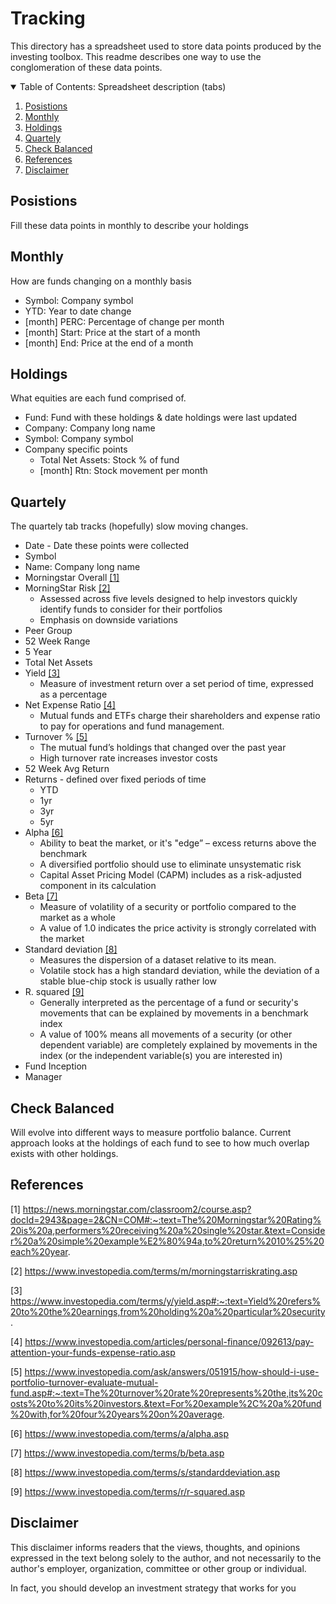 # Tracking

This directory has a spreadsheet used to store data points produced by the investing toolbox. This readme describes one way to use the conglomeration of these data points.

<!-- TABLE OF CONTENTS -->
<details open="open">
  <summary>Table of Contents: Spreadsheet description (tabs)</summary>
  <ol>
    <li><a href="#Posistions">Posistions</a></li>
    <li><a href="#Monthly">Monthly</a></li>
    <li><a href="#Holdings">Holdings</a></li>
    <li><a href="#Quartely">Quartely</a></li>
    <li><a href="#Check-Balanced">Check Balanced</a></li>
    <li><a href="#References">References</a></li>
    <li><a href="#Disclaimer">Disclaimer</a></li>
  </ol>
</details>

## Posistions

Fill these data points in monthly to describe your holdings

## Monthly

How are funds changing on a monthly basis

* Symbol: Company symbol	
* YTD: Year to date change
* [month] PERC: Percentage of change per month
* [month] Start: Price at the start of a month
* [month] End: Price at the end of a month

## Holdings

What equities are each fund comprised of.

* Fund: Fund with these holdings & date holdings were last updated	
* Company: Company long name
* Symbol: Company symbol
* Company specific points	
    * Total Net Assets: Stock % of fund 	
	* [month] Rtn: Stock movement per month

## Quartely

The quartely tab tracks (hopefully) slow moving changes.  

* Date - Date these points were collected
* Symbol	
* Name: Company long name
* Morningstar Overall [[1]](#1)	
* MorningStar Risk [[2]](#2)
   * Assessed across five levels designed to help investors quickly identify funds to consider for their portfolios
   * Emphasis on downside variations
* Peer Group
* 52 Week Range	
* 5 Year	
* Total Net Assets	
* Yield	[[3]](#3)
   * Measure of investment return over a set period of time, expressed as a percentage
* Net Expense Ratio [[4]](#4)
   * Mutual funds and ETFs charge their shareholders and expense ratio to pay for operations and fund management.	
* Turnover % [[5]](#5)
   * The mutual fund’s holdings that changed over the past year
   * High turnover rate increases investor costs
* 52 Week Avg Return	
* Returns - defined over fixed periods of time
   * YTD	
   * 1yr	
   * 3yr	
   * 5yr	
* Alpha	[[6]](#6)
   * Ability to beat the market, or it's "edge” – excess returns above the benchmark
   * A diversified portfolio should use to eliminate unsystematic risk
   * Capital Asset Pricing Model (CAPM) includes as a risk-adjusted component in its calculation
* Beta [[7]](#7)
   * Measure of volatility of a security or portfolio compared to the market as a whole
   * A value of 1.0 indicates the price activity is strongly correlated with the market
* Standard deviation [[8]](#8)
   * Measures the dispersion of a dataset relative to its mean.
   * Volatile stock has a high standard deviation, while the deviation of a stable blue-chip stock is usually rather low
* R. squared [[9]](#9)
   * Generally interpreted as the percentage of a fund or security's movements that can be explained by movements in a benchmark index
   * A value of 100% means all movements of a security (or other dependent variable) are completely explained by movements in the index (or the independent variable(s) you are interested in)
* Fund Inception
* Manager

## Check Balanced

Will evolve into different ways to measure portfolio balance. Current approach looks at the holdings of each fund to see to how much overlap exists with other holdings.

## References
<a id="1">[1]</a> 
https://news.morningstar.com/classroom2/course.asp?docId=2943&page=2&CN=COM#:~:text=The%20Morningstar%20Rating%20is%20a,performers%20receiving%20a%20single%20star.&text=Consider%20a%20simple%20example%E2%80%94a,to%20return%2010%25%20each%20year.

<a id="2">[2]</a> 
https://www.investopedia.com/terms/m/morningstarriskrating.asp

<a id="3">[3]</a> 
https://www.investopedia.com/terms/y/yield.asp#:~:text=Yield%20refers%20to%20the%20earnings,from%20holding%20a%20particular%20security.

<a id="4">[4]</a> 
https://www.investopedia.com/articles/personal-finance/092613/pay-attention-your-funds-expense-ratio.asp

<a id="5">[5]</a> 
https://www.investopedia.com/ask/answers/051915/how-should-i-use-portfolio-turnover-evaluate-mutual-fund.asp#:~:text=The%20turnover%20rate%20represents%20the,its%20costs%20to%20its%20investors.&text=For%20example%2C%20a%20fund%20with,for%20four%20years%20on%20average.

<a id="6">[6]</a> 
https://www.investopedia.com/terms/a/alpha.asp 

<a id="7">[7]</a> 
https://www.investopedia.com/terms/b/beta.asp

<a id="8">[8]</a> 
https://www.investopedia.com/terms/s/standarddeviation.asp

<a id="9">[9]</a> 
https://www.investopedia.com/terms/r/r-squared.asp 

## Disclaimer 

This disclaimer informs readers that the views, thoughts, and opinions expressed in the text belong solely to the author, and not necessarily to the author's employer, organization, committee or other group or individual.

In fact, you should develop an investment strategy that works for you


